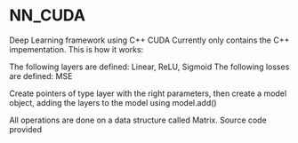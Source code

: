 # NN_CUDA
 Deep Learning framework using C++ CUDA
 Currently only contains the C++ impementation. This is how it works:
 
 The following layers are defined: Linear, ReLU, Sigmoid
 The following losses are defined: MSE
 
 Create pointers of type layer with the right parameters, 
 then create a model object, adding the layers to the model using model.add()
 
 All operations are done on a data structure called Matrix. Source code provided

